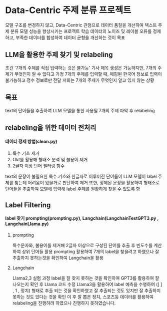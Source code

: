 # Data-Centric 주제 분류 프로젝트
모델 구조를 변경하지 않고, Data-Centric 관점으로 데이터 품질을 개선하여 텍스트 주제 분류 모델 성능을 향상시키는 프로젝트
학습 데이터의 노이즈 및 레이블 오류를 정제하고, 부족한 데이터를 합성하여 데이터 균형을 개선하는 것이 목표




## LLM을 활용한  주제 찾기 및 relabeling
조건
 '7개의 주제를 직접 입력하는 것은 불가능'
기사 제목 생성은 가능하지만, 7개의 주제가 무엇인지 알 수 없다고 가정
7개의 주제를 입력할 때, 매핑된 한국어 정보로 입력이 불가능하고 정수 정보로만 전달
저희는 7개의 주제가 무엇인지 알고 있지 않는 상황

## 목표
text의 단어들을 추출하여 LLM 모델을 통한 사용될 7개의 주제 파악 후 relabeling


## relabeling을 위한 데이터 전처리
#### 데이터 정제 방법(clean.py)
1. 특수 기호 제거
2. Okt를 활용해 형태소 분석 및 불용어 제거
3. 2글자 이상 단어 필터링 함수

text의 문장이 불필요한 특수 기호와 한글자로 이루어진 단어들이 LLM 모델이 label 주제를 찾는데 어려움이 있을거로 판단하여 제거 
또한, 정제된 문장을 활용하여 형태소로 단어들을 추출하여 모델에 입력해 label 주제를 원활하게 찾을 수 있도록 함



## Label Filtering
#### label 찾기 prompting(prompting.py), Langchain(LangchainTestGPT3.py , LangchainLIama.py)

1. prompting

    특수문자와, 불용어를 제거해 2글자 이상으로 구성된 단어를 추출 후 빈도수를 계산하여 상위 단어들 활용
    prompting 활용하여 7개의 label을 찾을려고 하였으나 잘 추출하지 못하는것을 확인하여 Langchain을 활용

2. Langchain

    LIama2,3 실험 과정 label을 잘 찾지 못하는 것을 확인하여 GPT3를 활용하여 잘 나오는지 확인 후 LIama 코드 수정
    LIama3을 활용하여 label 예측을 수행하여 ([ ] , 1 , 정치) 형태로 추출 되는 것을 확인하였고 잘 추출되는 것도 있지만
    잘 추출하지 못하는 것도 있다는 것을 확인
    이 후 잘 뽑은 정치, 스포츠등 데이터를 활용하여 relabeling을 진행하려 하였으나 진행하지 못하였습니다.





